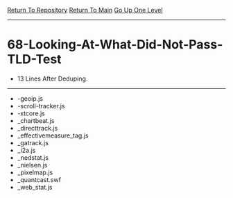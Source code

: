 [Return To Repository](https://github.com/deathbybandaid/piholeparser/)
[Return To Main](https://github.com/deathbybandaid/piholeparser/blob/master/RecentRunLogs/Mainlog.md)
[Go Up One Level](https://github.com/deathbybandaid/piholeparser/blob/master/RecentRunLogs/TopLevelScripts/.md)
____________________________________
# 68-Looking-At-What-Did-Not-Pass-TLD-Test
* 13 Lines After Deduping. 
____________________________________________________
* -geoip.js
* -scroll-tracker.js
* -xtcore.js
* _chartbeat.js
* _directtrack.js
* _effectivemeasure_tag.js
* _gatrack.js
* _i2a.js
* _nedstat.js
* _nielsen.js
* _pixelmap.js
* _quantcast.swf
* _web_stat.js
